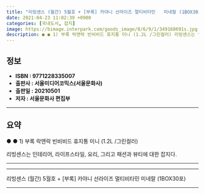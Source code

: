 ```yaml
---
title: "리빙센스 (월간) 5월호 + [부록] 카야니 선라이즈 멀티비타민   미네랄 (1BOX30포)"
date: 2021-04-23 11:02:39 +0900
categories: [국내도서, 잡지]
image: https://bimage.interpark.com/goods_image/8/6/9/1/349168691s.jpg
description: ● ● 1) 부록 락앤락 빈비비드 휴지통 미니 (1.2L /그린컬러) 리빙센스는 인테리어, 라이프스타일, 요리, 그리고 패션과 뷰티에 대한 잡지다.
---
```


## **정보**

- **ISBN : 9771228335007**
- **출판사 : 서울미디어코믹스(서울문화사)**
- **출판일 : 20210501**
- **저자 : 서울문화사 편집부**

------



## **요약**

●  ●  1) 부록 락앤락 빈비비드 휴지통 미니 (1.2L /그린컬러)

리빙센스는 인테리어, 라이프스타일, 요리, 그리고 패션과 뷰티에 대한 잡지다.

------



------


리빙센스 (월간) 5월호 + [부록] 카야니 선라이즈 멀티비타민   미네랄 (1BOX30포) 

------


